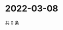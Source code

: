 # 2022-03-08

共 0 条

<!-- BEGIN WEIBO -->
<!-- 最后更新时间 Tue Mar 08 2022 15:12:34 GMT+0800 (China Standard Time) -->

<!-- END WEIBO -->
